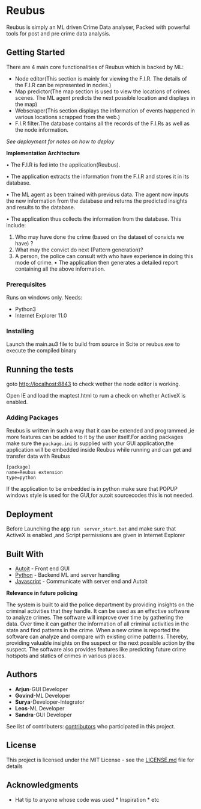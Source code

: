  # Reubus

Reubus is simply an ML driven Crime Data analyser, Packed with powerful tools for post and pre crime data analysis.
 
## Getting Started 

There are 4 main core functionalities of Reubus 
which is backed by ML:

- Node editor(This section is mainly for viewing the F.I.R. The details of the F.I.R can be represented in nodes.)
- Map predictor(The map section  is used to view the locations of crimes scenes. The ML agent predicts the next possible location and displays in the map)
- Webscraper(This section displays the information of events happened in various locations scrapped from the web.)
- F.I.R filter.The database contains all the records of the F.I.Rs as well as the node information.

*See deployment for notes on how to deploy*


**Implementation Architecture**

• The F.I.R is fed into the application(Reubus).

• The application extracts the information from the F.I.R and stores it in its database.

• The ML agent as been trained with previous data. The agent now inputs the new information from the database and returns the predicted insights and results to the database.

• The application thus collects the information from the database. This include:

1. Who may have done the crime (based on the dataset of convicts we have) ?
2. What may the convict do next (Pattern generation)?
3. A person, the police can consult with who have experience in doing this mode of crime.
• The application then generates a detailed report containing all the above information.                                                                                                                                                                     
### Prerequisites 

Runs on windows only. Needs:

- Python3
- Internet Explorer 11.0

### Installing

Launch the main.au3 file to build from source in Scite or reubus.exe to execute the compiled binary

## Running the tests 

goto [http://localhost:8843](http://localhost:8843)
to check wether the node editor is working.

Open IE and load the maptest.html to rum a check on whether ActiveX is enabled.

### Adding Packages

 Reubus is written in such a way that it can be extended and programmed ,ie more features can be added to it by the user itself.For adding packages make sure the ```package.ini``` is supplied with your GUI application,the application will be embedded inside Reubus while running and can get and transfer data with Reubus

 ``` 
[package]
name=Reubus extension
type=python
 ``` 

If the application to be embedded is in python make sure that POPUP windows style is used for the GUI,for autoit sourcecodes this is not needed.


## Deployment

 Before Launching the app run ``` server_start.bat``` and make sure that ActiveX is enabled ,and Script permissions are given in Internet Explorer

## Built With

* [Autoit](http://www.dropwizard.io/1.0.2/docs/) - Front end GUI
* [Python](https://maven.apache.org/) - Backend ML and server handling
* [Javascript](https://rometools.github.io/rome/) - Communicate with server end and Autoit


**Relevance in future policing**

 The system is built to aid the police department by providing insights on the criminal activities that they handle. It can be used as an effective software to analyze crimes. The software will improve over time by gathering the data. Over time it can gather the information of all criminal activities in the state and find patterns in the crime. When a new crime is reported the software can analyze and compare with existing crime patterns. Thereby, providing valuable insights on the suspect or the next possible action by the suspect. The software also provides features like predicting future crime hotspots and statics of crimes in various places.

 ## Authors 

* **Arjun**-GUI Developer
* **Govind**-ML Developer
* **Surya**-Developer-Integrator
* **Leos**-ML Developer
* **Sandra**-GUI Developer


See list of contributers: [contributors](https://github.com/HacKP-CyberDome/reubus-app/network/dependencies) who participated in this project.

 ## License

 This project is licensed under the MIT License - see the [LICENSE.md](LICENSE.md) file for details

 ## Acknowledgments 


* Hat tip to anyone whose code was used * Inspiration * etc 
